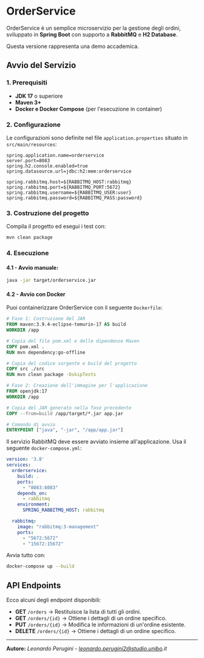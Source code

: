 # OrderService

OrderService è un semplice microservizio per la gestione degli ordini, sviluppato in **Spring Boot** con supporto a **RabbitMQ** e **H2 Database**.

Questa versione rappresenta una demo accademica. 

## Avvio del Servizio

### **1. Prerequisiti**
- **JDK 17** o superiore
- **Maven 3+**
- **Docker e Docker Compose** (per l'esecuzione in container)

### **2. Configurazione**
Le configurazioni sono definite nel file `application.properties` situato in `src/main/resources`:

```properties
spring.application.name=orderservice
server.port=8083
spring.h2.console.enabled=true
spring.datasource.url=jdbc:h2:mem:orderservice

spring.rabbitmq.host=${RABBITMQ_HOST:rabbitmq}
spring.rabbitmq.port=${RABBITMQ_PORT:5672}
spring.rabbitmq.username=${RABBITMQ_USER:user}
spring.rabbitmq.password=${RABBITMQ_PASS:password}
```

### **3. Costruzione del progetto**
Compila il progetto ed esegui i test con:
```sh
mvn clean package
```

### **4. Esecuzione**

#### **4.1 - Avvio manuale:**
```sh
java -jar target/orderservice.jar
```
#### **4.2 - Avvio con Docker**
Puoi containerizzare OrderService con il seguente `Dockerfile`:

```dockerfile
# Fase 1: Costruzione del JAR
FROM maven:3.9.4-eclipse-temurin-17 AS build
WORKDIR /app

# Copia del file pom.xml e delle dipendenze Maven
COPY pom.xml .
RUN mvn dependency:go-offline

# Copia del codice sorgente e build del progetto
COPY src ./src
RUN mvn clean package -DskipTests

# Fase 2: Creazione dell'immagine per l'applicazione
FROM openjdk:17
WORKDIR /app

# Copia del JAR generato nella fase precedente
COPY --from=build /app/target/*.jar app.jar

# Comando di avvio
ENTRYPOINT ["java", "-jar", "/app/app.jar"]
```

Il servizio RabbitMQ deve essere avviato insieme all'applicazione. Usa il seguente `docker-compose.yml`:

```yaml
version: '3.8'
services:
  orderservice:
    build: .
    ports:
      - "8083:8083"
    depends_on:
      - rabbitmq
    environment:
      SPRING_RABBITMQ_HOST: rabbitmq

  rabbitmq:
    image: "rabbitmq:3-management"
    ports:
      - "5672:5672"
      - "15672:15672"
```

Avvia tutto con:
```sh
docker-compose up --build
```


## **API Endpoints**
Ecco alcuni degli endpoint disponibili:

- **GET** `/orders` → Restituisce la lista di tutti gli ordini.
- **GET** `/orders/{id}` → Ottiene i dettagli di un ordine specifico.
- **PUT** `/orders/{id}` → Modifica le informazioni di un'ordine esistente.
- **DELETE** `/orders/{id}` → Ottiene i dettagli di un ordine specifico.

---
**Autore:** _Leonardo Perugini - leonardo.perugini2@studio.unibo.it_

